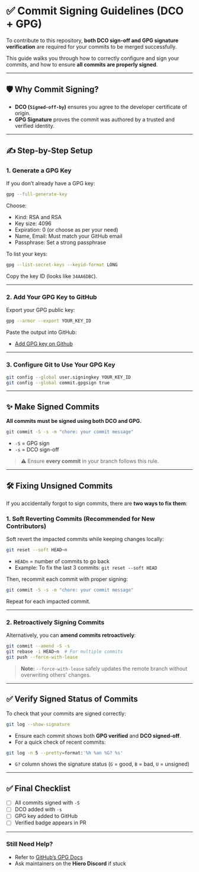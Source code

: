 # ✅ Commit Signing Guidelines (DCO + GPG)

To contribute to this repository, **both DCO sign-off and GPG signature verification** are required for your commits to be merged successfully.

This guide walks you through how to correctly configure and sign your commits, and how to ensure **all commits are properly signed**.

---

## 🛡️ Why Commit Signing?

* **DCO (`Signed-off-by`)** ensures you agree to the developer certificate of origin.
* **GPG Signature** proves the commit was authored by a trusted and verified identity.

---

## ✍️ Step-by-Step Setup

### 1. Generate a GPG Key

If you don’t already have a GPG key:

```bash
gpg --full-generate-key
```

Choose:

* Kind: RSA and RSA
* Key size: 4096
* Expiration: 0 (or choose as per your need)
* Name, Email: Must match your GitHub email
* Passphrase: Set a strong passphrase

To list your keys:

```bash
gpg --list-secret-keys --keyid-format LONG
```

Copy the key ID (looks like `34AA6DBC`).

---

### 2. Add Your GPG Key to GitHub

Export your GPG public key:

```bash
gpg --armor --export YOUR_KEY_ID
```

Paste the output into GitHub:

* [Add GPG key on Github](https://github.com/settings/gpg/new)

---

### 3. Configure Git to Use Your GPG Key

```bash
git config --global user.signingkey YOUR_KEY_ID
git config --global commit.gpgsign true
```

---

## ✨ Make Signed Commits

**All commits must be signed using both DCO and GPG.**

```bash
git commit -S -s -m "chore: your commit message"
```

* `-S` = GPG sign
* `-s` = DCO sign-off

> ⚠️ Ensure **every commit** in your branch follows this rule.

---

## 🛠️ Fixing Unsigned Commits

If you accidentally forgot to sign commits, there are **two ways to fix them**:

### 1. Soft Reverting Commits (Recommended for New Contributors)

Soft revert the impacted commits while keeping changes locally:

```bash
git reset --soft HEAD~n
```

* `HEADn` = number of commits to go back
* Example: To fix the last 3 commits: `git reset --soft HEAD`

Then, recommit each commit with proper signing:

```bash
git commit -S -s -m "chore: your commit message"
```

Repeat for each impacted commit.

---

### 2. Retroactively Signing Commits

Alternatively, you can **amend commits retroactively**:

```bash
git commit --amend -S -s
git rebase -i HEAD~n  # For multiple commits
git push --force-with-lease
```

> **Note:** `--force-with-lease` safely updates the remote branch without overwriting others’ changes.

---

## ✅ Verify Signed Status of Commits

To check that your commits are signed correctly:

```bash
git log --show-signature
```

* Ensure each commit shows both **GPG verified** and **DCO signed-off**.
* For a quick check of recent commits:

```bash
git log -n 5 --pretty=format:'%h %an %G? %s'
```

* `G?` column shows the signature status (`G` = good, `B` = bad, `U` = unsigned)

---

## ✅ Final Checklist

* [ ] All commits signed with `-S`
* [ ] DCO added with `-s`
* [ ] GPG key added to GitHub
* [ ] Verified badge appears in PR

---

### Still Need Help?

* Refer to [GitHub’s GPG Docs](https://docs.github.com/en/authentication/managing-commit-signature-verification)
* Ask maintainers on the **Hiero Discord** if stuck
